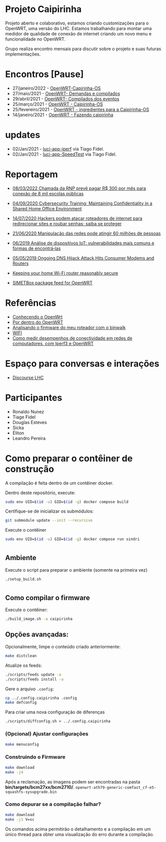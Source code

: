 # Projeto Caipirinha
Projeto aberto e colaborativo, estamos criando customizações para o OpenWRT, uma versão do LHC. Estamos trabalhando para montar uma medidor de qualidade de conexão de internet criando um novo menu e funcionalidade no OpenWRT.
 
Grupo realiza encontro mensais para discutir sobre o projeto e suas futuras implementações.

# Encontros [Pause]
- 27/janeiro/2022 - [OpenWRT-Capirinha-OS](https://meet.jit.si/capirinha-os)
- 27/maio/2021 - [OpenWRT- Demandas e compilados](https://discourse.lhc.net.br/t/29-04-2021-caipirinha-os-demandas-e-compilados/280)
- 29/abril/2021 - [OpenWRT- Compilados dos eventos](https://discourse.lhc.net.br/t/29-04-2021-openwrt-compilados-dos-eventos/276)
- 25/março/2021 - [OpenWRT - Caipirinha-OS](https://discourse.lhc.net.br/t/25-03-2021-openwrt-caipirinha-os/260)
- 25/fevereiro/2021 - [OpenWRT - ingredientes para a Caipirinha-OS](https://discourse.lhc.net.br/t/25-02-2021-openwrt-ingredientes-para-a-caipirinha-os/255)
- 14/janeiro/2021 - [OpenWRT - Fazendo caipirinha](https://discourse.lhc.net.br/t/14-01-2021-openwrt-fazendo-caipirinha/242/4)

# updates
- 02/Jan/2021 - [luci-app-iperf](https://github.com/lhc/caipirinha/tree/main/luci-app-iperf) via Tiago Fidel.
- 02/Jan/2021 - [luci-app-SpeedTest](https://github.com/lhc/caipirinha/tree/main/luci-app-speedtest) via Tiago Fidel.

# Reportagem
- [08/03/2022 Chamada da RNP prevê pagar R$ 300 por mês para conexão de 8 mil escolas públicas](https://www.convergenciadigital.com.br/Inclusao-Digital/Chamada-da-RNP-preve-pagar-R%24-300-por-mes-para-conexao-de-8-mil-escolas-publicas-59637.html)

- [04/09/2020 Cybersecurity Training: Maintaining Confidentiality in a Shared Home Office Environment](https://totalsecurityadvisor.blr.com/cybersecurity/cybersecurity-training-maintaining-confidentiality-in-a-shared-home-office-environment/)
- [14/07/2020 Hackers podem atacar roteadores de internet para redirecionar sites e roubar senhas; saiba se proteger
](https://g1.globo.com/economia/tecnologia/blog/altieres-rohr/post/2020/07/14/hackers-podem-atacar-roteadores-de-internet-para-redirecionar-sites-e-roubar-senhas-saiba-se-proteger.ghtml)
- [21/06/2020 Manipulação das redes pode atingir 60 milhões de pessoas
](https://odia.ig.com.br/colunas/informe-do-dia/2020/06/5936565-manipulacao-das-redes-pode-atingir-60-milhoes-de-pessoas.html)
- [06/2019 Análise de dispositivos IoT: vulnerabilidades mais comuns e formas de encontrá‑las](https://www.welivesecurity.com/br/2019/06/11/analise-de-dispositivos-iot-vulnerabilidades-mais-comuns-e-formas-de-encontra-las/)
- [05/05/2019 Ongoing DNS Hijack Attack Hits Consumer Modems and Routers](https://www.darkreading.com/perimeter/ongoing-dns-hijack-attack-hits-consumer-modems-and-routers/d/d-id/1334355)
- [Keeping your home Wi-Fi router reasonably secure](https://freedom.press/training/blog/wifi-router-security/)
- [SIMETBox package feed for OpenWRT](https://github.com/simetnicbr/simetbox-openwrt-feed)


# Referências 
- [Conhecendo o OpenWrt](https://www.embarcados.com.br/conhecendo-o-openwrt/)
- [Por dentro do OpenWRT](https://sergioprado.org/por-dentro-do-openwrt/)
- [Analisando o firmware do meu roteador com o binwalk](https://sergioprado.org/analisando-firmware-roteador-com-binwalk/)
- [WIFI](https://hpbn.co/wifi/#from-ethernet-to-a-wireless-lan)
- [Como medir desempenhos de conectividade em redes de computadores, com Iperf3 e OpenWRT](https://cryptostratus.net/posts/openwrt/iperf3/)
# Espaço para conversas e interações
- [Discourse LHC](https://discourse.lhc.net.br/c/Item-incomum-computaC3A7C3A3o-clC3A1ssica/11)

# Participantes 
- Ronaldo Nunez
- Tiage Fidel
- Douglas Esteves
- Sicka
- Éliton
- Leandro Pereira

##
# Como preparar o contêiner de construção

A compilação é feita dentro de um contêiner docker.

Dentro deste repositório, execute:
``` bash
sudo env UID=$(id -u) GID=$(id -g) docker compose build
```

Certifique-se de inicializar os submódulos:
``` bash
git submodule update --init --recursive
```
Execute o contêiner

``` bash
sudo env UID=$(id -u) GID=$(id -g) docker compose run sindri
```

#
## Ambiente

Execute o script para preparar o ambiente (somente na primeira vez)
``` bash
./setup_build.sh
```

#
## Como compilar o firmware

Execute o contêiner:
``` bash
./build_image.sh -a caipirinha
```

## Opções avançadas:

Opcionalmente, limpe o conteúdo criado anteriormente:
``` bash
make distclean
```

Atualize os feeds:
``` bash
./scripts/feeds update -a
./scripts/feeds install -a
```

Gere o arquivo ```.config```:
``` bash
cp ../.config.caipirinha .config
make defconfig
```

Para criar uma nova configuração de diferenças
```
./scripts/diffconfig.sh > ../.config.caipirinha
```
### (Opcional) Ajustar configurações

``` bash
make menuconfig
```

### Construindo o Firmware
``` bash
make download
make -j4
```

Após a reclamação, as imagens podem ser encontradas na pasta **bin/targets/bcm27xx/bcm2710/**.
```openwrt-ath79-generic-comfast_cf-e5-squashfs-sysupgrade.bin```

### Como depurar se a compilação falhar?
``` bash
make download
make -j1 V=sc
```
Os comandos acima permitirão o detalhamento e a compilação em um único thread para obter uma visualização do erro durante a compilação.
